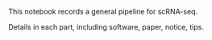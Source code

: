 This notebook records a general pipeline for scRNA-seq. 

Details in each part, including software, paper, notice, tips.
